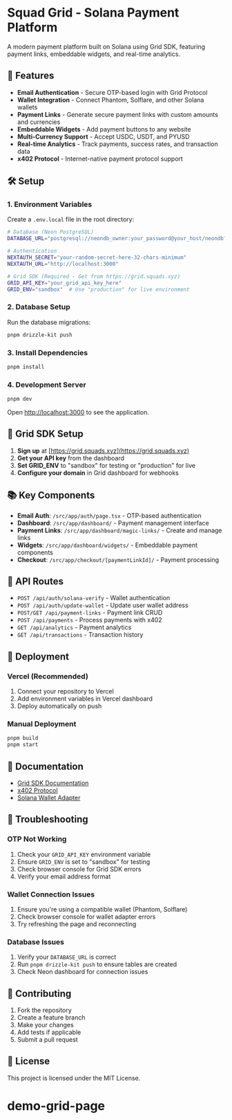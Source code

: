 # Squad Grid - Solana Payment Platform

A modern payment platform built on Solana using Grid SDK, featuring payment links, embeddable widgets, and real-time analytics.

## 🚀 Features

- **Email Authentication** - Secure OTP-based login with Grid Protocol
- **Wallet Integration** - Connect Phantom, Solflare, and other Solana wallets
- **Payment Links** - Generate secure payment links with custom amounts and currencies
- **Embeddable Widgets** - Add payment buttons to any website
- **Multi-Currency Support** - Accept USDC, USDT, and PYUSD
- **Real-time Analytics** - Track payments, success rates, and transaction data
- **x402 Protocol** - Internet-native payment protocol support

## 🛠️ Setup

### 1. Environment Variables

Create a `.env.local` file in the root directory:

```bash
# Database (Neon PostgreSQL)
DATABASE_URL="postgresql://neondb_owner:your_password@your_host/neondb?sslmode=require"

# Authentication
NEXTAUTH_SECRET="your-random-secret-here-32-chars-minimum"
NEXTAUTH_URL="http://localhost:3000"

# Grid SDK (Required - Get from https://grid.squads.xyz)
GRID_API_KEY="your_grid_api_key_here"
GRID_ENV="sandbox"  # Use "production" for live environment
```

### 2. Database Setup

Run the database migrations:

```bash
pnpm drizzle-kit push
```

### 3. Install Dependencies

```bash
pnpm install
```

### 4. Development Server

```bash
pnpm dev
```

Open [http://localhost:3000](http://localhost:3000) to see the application.

## 🔑 Grid SDK Setup

1. **Sign up** at [https://grid.squads.xyz](https://grid.squads.xyz)
2. **Get your API key** from the dashboard
3. **Set GRID_ENV** to "sandbox" for testing or "production" for live
4. **Configure your domain** in Grid dashboard for webhooks

## 📚 Key Components

- **Email Auth**: `/src/app/auth/page.tsx` - OTP-based authentication
- **Dashboard**: `/src/app/dashboard/` - Payment management interface
- **Payment Links**: `/src/app/dashboard/magic-links/` - Create and manage links
- **Widgets**: `/src/app/dashboard/widgets/` - Embeddable payment components
- **Checkout**: `/src/app/checkout/[paymentLinkId]/` - Payment processing

## 🔧 API Routes

- `POST /api/auth/solana-verify` - Wallet authentication
- `POST /api/auth/update-wallet` - Update user wallet address
- `POST/GET /api/payment-links` - Payment link CRUD
- `POST /api/payments` - Process payments with x402
- `GET /api/analytics` - Payment analytics
- `GET /api/transactions` - Transaction history

## 🚀 Deployment

### Vercel (Recommended)

1. Connect your repository to Vercel
2. Add environment variables in Vercel dashboard
3. Deploy automatically on push

### Manual Deployment

```bash
pnpm build
pnpm start
```

## 📖 Documentation

- [Grid SDK Documentation](https://grid.squads.xyz/grid/v1/sdk-reference)
- [x402 Protocol](https://www.x402.org)
- [Solana Wallet Adapter](https://github.com/solana-labs/wallet-adapter)

## 🐛 Troubleshooting

### OTP Not Working
1. Check your `GRID_API_KEY` environment variable
2. Ensure `GRID_ENV` is set to "sandbox" for testing
3. Check browser console for Grid SDK errors
4. Verify your email address format

### Wallet Connection Issues
1. Ensure you're using a compatible wallet (Phantom, Solflare)
2. Check browser console for wallet adapter errors
3. Try refreshing the page and reconnecting

### Database Issues
1. Verify your `DATABASE_URL` is correct
2. Run `pnpm drizzle-kit push` to ensure tables are created
3. Check Neon dashboard for connection issues

## 🤝 Contributing

1. Fork the repository
2. Create a feature branch
3. Make your changes
4. Add tests if applicable
5. Submit a pull request

## 📄 License

This project is licensed under the MIT License.
# demo-grid-page
